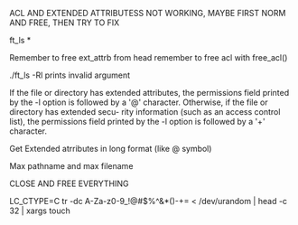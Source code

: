ACL AND EXTENDED ATTRIBUTESS NOT WORKING, MAYBE FIRST NORM AND FREE, THEN TRY TO FIX

ft_ls *

Remember to free ext_attrb from head remember to free acl with free_acl()

./ft_ls -Rl prints invalid argument

If the file or directory has extended
     attributes, the permissions field printed by the -l option is followed by
     a '@' character.  Otherwise, if the file or directory has extended secu-
     rity information (such as an access control list), the permissions field
     printed by the -l option is followed by a '+' character.

Get Extended atrributes in long format (like @ symbol)

Max pathname and max filename

CLOSE AND FREE EVERYTHING

LC_CTYPE=C tr -dc A-Za-z0-9_\!\@\#\$\%\^\&\*\(\)-+= < /dev/urandom | head -c 32 | xargs touch
